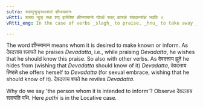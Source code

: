 ```yaml
---
sutra: श्लाघुन्हुङ्स्थाशपां ज्ञीप्स्यमानः
vRtti: श्लाघ न्हुङ् स्था शप् इत्येतेषां ज्ञीप्स्यमानो योऽर्थ स्तत् कारकं संप्रदानसंज्ञं भवति ॥
vRtti_eng: In the case of verbs _slagh_ to praise, _hnu_ to take away _stha_ to stand, and _sap_ to curse, the person whom it is intended to inform of or persuade by, these actions, is called _Sampradana_.

---
```

The word ज्ञीप्स्यमान means whom it is desired to make known or inform. As देवदत्ताय श्लाघते he praises _Devadatta_, i.e., while praising _Devadatta_, he wishes that he should know this praise. So also with other verbs. As देवदत्ताय ह्नुते he hides from (wishing that _Devadatta_ should know of it) _Devadatta_, देवदत्ताय तिष्ठते she offers herself to _Devadatta_ (for sexual embrace, wishing that he should know of it). देवदत्ताय शपते he reviles _Devadatta_.

Why do we say 'the person whom it is intended to inform'? Observe देवदत्ताय श्लाघति पथि. Here _pathi_ is in the Locative case.
